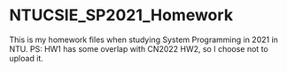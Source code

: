 # NTUCSIE_SP2021_Homework
This is my homework files when studying System Programming in 2021 in NTU.
PS: HW1 has some overlap with CN2022 HW2, so I choose not to upload it.
